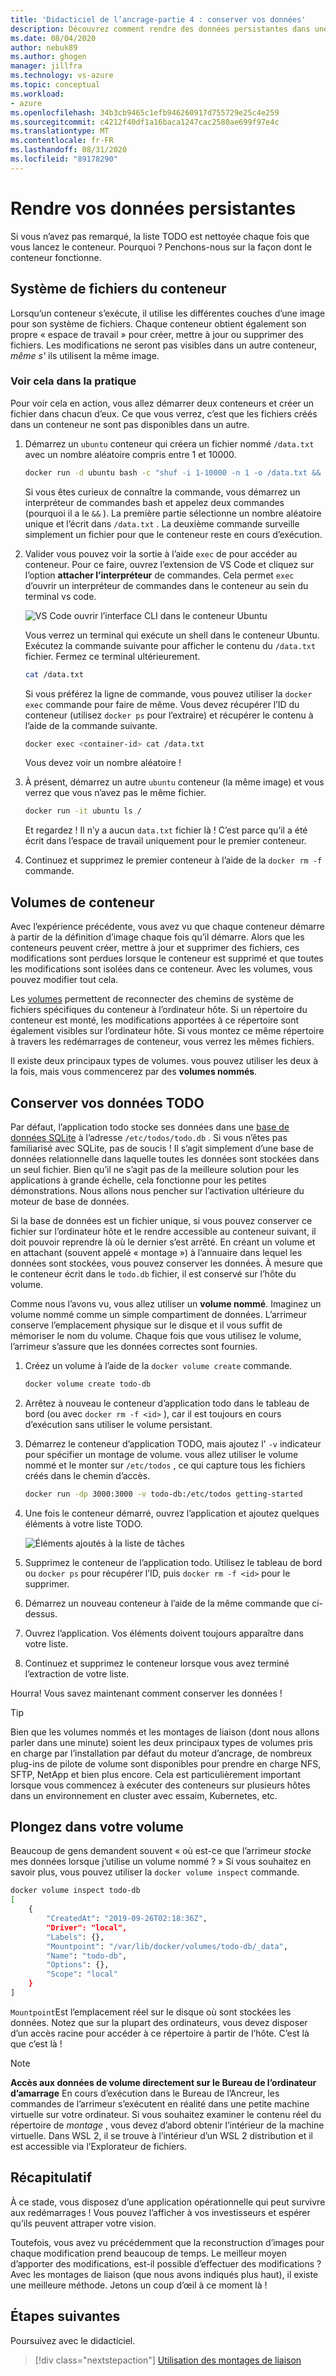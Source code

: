 ```yaml
---
title: 'Didacticiel de l’ancrage-partie 4 : conserver vos données'
description: Découvrez comment rendre des données persistantes dans une base de données et comment partager des répertoires dans un conteneur en montant un volume.
ms.date: 08/04/2020
author: nebuk89
ms.author: ghogen
manager: jillfra
ms.technology: vs-azure
ms.topic: conceptual
ms.workload:
- azure
ms.openlocfilehash: 34b3cb9465c1efb946260917d755729e25c4e259
ms.sourcegitcommit: c4212f40df1a16baca1247cac2580ae699f97e4c
ms.translationtype: MT
ms.contentlocale: fr-FR
ms.lasthandoff: 08/31/2020
ms.locfileid: "89178290"
---
```

# <a name="persist-your-data"></a> Rendre vos données persistantes

Si vous n’avez pas remarqué, la liste TODO est nettoyée chaque fois que vous lancez le conteneur. Pourquoi ? Penchons-nous sur la façon dont le conteneur fonctionne.

## <a name="the-containers-filesystem"></a>Système de fichiers du conteneur

Lorsqu’un conteneur s’exécute, il utilise les différentes couches d’une image pour son système de fichiers. Chaque conteneur obtient également son propre « espace de travail » pour créer, mettre à jour ou supprimer des fichiers. Les modifications ne seront pas visibles dans un autre conteneur, *même s'* ils utilisent la même image.

### <a name="see-this-in-practice"></a>Voir cela dans la pratique

Pour voir cela en action, vous allez démarrer deux conteneurs et créer un fichier dans chacun d’eux. Ce que vous verrez, c’est que les fichiers créés dans un conteneur ne sont pas disponibles dans un autre.

1. Démarrez un `ubuntu` conteneur qui créera un fichier nommé `/data.txt` avec un nombre aléatoire compris entre 1 et 10000.

    ```bash
    docker run -d ubuntu bash -c "shuf -i 1-10000 -n 1 -o /data.txt && tail -f /dev/null"
    ```

    Si vous êtes curieux de connaître la commande, vous démarrez un interpréteur de commandes bash et appelez deux commandes (pourquoi il a le `&&` ). La première partie sélectionne un nombre aléatoire unique et l’écrit dans `/data.txt` . La deuxième commande surveille simplement un fichier pour que le conteneur reste en cours d’exécution.

1. Valider vous pouvez voir la sortie à l’aide `exec` de pour accéder au conteneur. Pour ce faire, ouvrez l’extension de VS Code et cliquez sur l’option **attacher l’interpréteur** de commandes. Cela permet `exec` d’ouvrir un interpréteur de commandes dans le conteneur au sein du terminal vs code.

    ![VS Code ouvrir l’interface CLI dans le conteneur Ubuntu](media/attach_shell.png)

    Vous verrez un terminal qui exécute un shell dans le conteneur Ubuntu. Exécutez la commande suivante pour afficher le contenu du `/data.txt` fichier. Fermez ce terminal ultérieurement.

    ```bash
    cat /data.txt
    ```

    Si vous préférez la ligne de commande, vous pouvez utiliser la `docker exec` commande pour faire de même. Vous devez récupérer l’ID du conteneur (utilisez `docker ps` pour l’extraire) et récupérer le contenu à l’aide de la commande suivante.

    ```bash
    docker exec <container-id> cat /data.txt
    ```

    Vous devez voir un nombre aléatoire !

1. À présent, démarrez un autre `ubuntu` conteneur (la même image) et vous verrez que vous n’avez pas le même fichier.

    ```bash
    docker run -it ubuntu ls /
    ```

    Et regardez ! Il n’y a aucun `data.txt` fichier là ! C’est parce qu’il a été écrit dans l’espace de travail uniquement pour le premier conteneur.

1. Continuez et supprimez le premier conteneur à l’aide de la `docker rm -f` commande.

## <a name="container-volumes"></a>Volumes de conteneur

Avec l’expérience précédente, vous avez vu que chaque conteneur démarre à partir de la définition d’image chaque fois qu’il démarre. Alors que les conteneurs peuvent créer, mettre à jour et supprimer des fichiers, ces modifications sont perdues lorsque le conteneur est supprimé et que toutes les modifications sont isolées dans ce conteneur. Avec les volumes, vous pouvez modifier tout cela.

Les [volumes](https://docs.docker.com/storage/volumes/) permettent de reconnecter des chemins de système de fichiers spécifiques du conteneur à l’ordinateur hôte. Si un répertoire du conteneur est monté, les modifications apportées à ce répertoire sont également visibles sur l’ordinateur hôte. Si vous montez ce même répertoire à travers les redémarrages de conteneur, vous verrez les mêmes fichiers.

Il existe deux principaux types de volumes. vous pouvez utiliser les deux à la fois, mais vous commencerez par des **volumes nommés**.

## <a name="persist-your-todo-data"></a>Conserver vos données TODO

Par défaut, l’application todo stocke ses données dans une [base de données SQLite](https://www.sqlite.org/index.html) à l’adresse `/etc/todos/todo.db` . Si vous n’êtes pas familiarisé avec SQLite, pas de soucis ! Il s’agit simplement d’une base de données relationnelle dans laquelle toutes les données sont stockées dans un seul fichier. Bien qu’il ne s’agit pas de la meilleure solution pour les applications à grande échelle, cela fonctionne pour les petites démonstrations. Nous allons nous pencher sur l’activation ultérieure du moteur de base de données.

Si la base de données est un fichier unique, si vous pouvez conserver ce fichier sur l’ordinateur hôte et le rendre accessible au conteneur suivant, il doit pouvoir reprendre là où le dernier s’est arrêté. En créant un volume et en attachant (souvent appelé « montage ») à l’annuaire dans lequel les données sont stockées, vous pouvez conserver les données. À mesure que le conteneur écrit dans le `todo.db` fichier, il est conservé sur l’hôte du volume.

Comme nous l’avons vu, vous allez utiliser un **volume nommé**. Imaginez un volume nommé comme un simple compartiment de données. L’arrimeur conserve l’emplacement physique sur le disque et il vous suffit de mémoriser le nom du volume. Chaque fois que vous utilisez le volume, l’arrimeur s’assure que les données correctes sont fournies.

1. Créez un volume à l’aide de la `docker volume create` commande.

    ```bash
    docker volume create todo-db
    ```

1. Arrêtez à nouveau le conteneur d’application todo dans le tableau de bord (ou avec `docker rm -f <id>` ), car il est toujours en cours d’exécution sans utiliser le volume persistant.

1. Démarrez le conteneur d’application TODO, mais ajoutez l' `-v` indicateur pour spécifier un montage de volume. vous allez utiliser le volume nommé et le monter sur `/etc/todos` , ce qui capture tous les fichiers créés dans le chemin d’accès.

    ```bash
    docker run -dp 3000:3000 -v todo-db:/etc/todos getting-started
    ```

1. Une fois le conteneur démarré, ouvrez l’application et ajoutez quelques éléments à votre liste TODO.

    ![Éléments ajoutés à la liste de tâches](media/items-added.png)

1. Supprimez le conteneur de l’application todo. Utilisez le tableau de bord ou `docker ps` pour récupérer l’ID, puis `docker rm -f <id>` pour le supprimer.

1. Démarrez un nouveau conteneur à l’aide de la même commande que ci-dessus.

1. Ouvrez l’application. Vos éléments doivent toujours apparaître dans votre liste.

1. Continuez et supprimez le conteneur lorsque vous avez terminé l’extraction de votre liste.

Hourra! Vous savez maintenant comment conserver les données !

> [!TIP]
> Bien que les volumes nommés et les montages de liaison (dont nous allons parler dans une minute) soient les deux principaux types de volumes pris en charge par l’installation par défaut du moteur d’ancrage, de nombreux plug-ins de pilote de volume sont disponibles pour prendre en charge NFS, SFTP, NetApp et bien plus encore. Cela est particulièrement important lorsque vous commencez à exécuter des conteneurs sur plusieurs hôtes dans un environnement en cluster avec essaim, Kubernetes, etc.

## <a name="dive-into-your-volume"></a>Plongez dans votre volume

Beaucoup de gens demandent souvent « où est-ce que l’arrimeur *stocke* mes données lorsque j’utilise un volume nommé ? » Si vous souhaitez en savoir plus, vous pouvez utiliser la `docker volume inspect` commande.

```bash
docker volume inspect todo-db
[
    {
        "CreatedAt": "2019-09-26T02:18:36Z",
        "Driver": "local",
        "Labels": {},
        "Mountpoint": "/var/lib/docker/volumes/todo-db/_data",
        "Name": "todo-db",
        "Options": {},
        "Scope": "local"
    }
]
```

`Mountpoint`Est l’emplacement réel sur le disque où sont stockées les données. Notez que sur la plupart des ordinateurs, vous devez disposer d’un accès racine pour accéder à ce répertoire à partir de l’hôte. C’est là que c’est là !

> [!NOTE]
> **Accès aux données de volume directement sur le Bureau de l’ordinateur d’amarrage** En cours d’exécution dans le Bureau de l’Ancreur, les commandes de l’arrimeur s’exécutent en réalité dans une petite machine virtuelle sur votre ordinateur. Si vous souhaitez examiner le contenu réel du répertoire de *montage* , vous devez d’abord obtenir l’intérieur de la machine virtuelle. Dans WSL 2, il se trouve à l’intérieur d’un WSL 2 distribution et il est accessible via l’Explorateur de fichiers.

## <a name="recap"></a>Récapitulatif

À ce stade, vous disposez d’une application opérationnelle qui peut survivre aux redémarrages ! Vous pouvez l’afficher à vos investisseurs et espérer qu’ils peuvent attraper votre vision.

Toutefois, vous avez vu précédemment que la reconstruction d’images pour chaque modification prend beaucoup de temps. Le meilleur moyen d’apporter des modifications, est-il possible d’effectuer des modifications ? Avec les montages de liaison (que nous avons indiqués plus haut), il existe une meilleure méthode. Jetons un coup d’œil à ce moment là !

## <a name="next-steps"></a>Étapes suivantes

Poursuivez avec le didacticiel.

> [!div class="nextstepaction"]
> [Utilisation des montages de liaison](use-bind-mounts.md)
